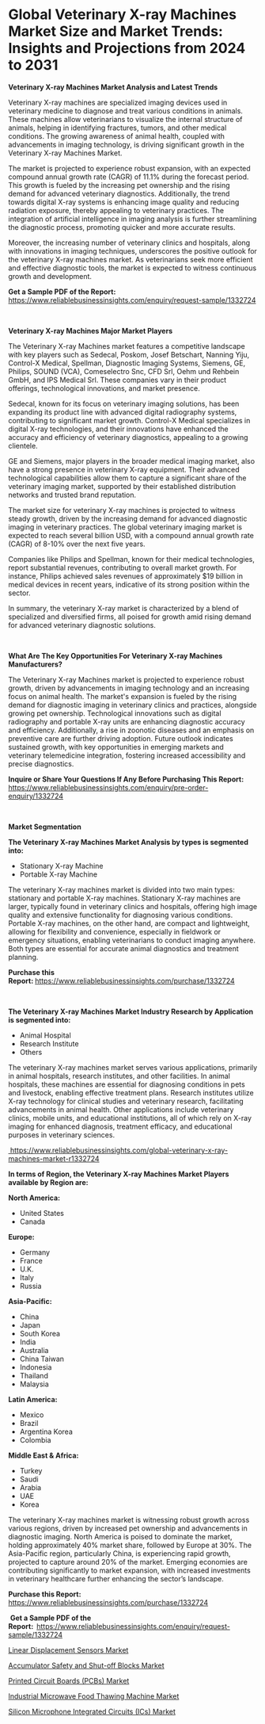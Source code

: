 <p><h1>Global Veterinary X-ray Machines Market Size and Market Trends: Insights and Projections from 2024 to 2031</h1></p><p><strong>Veterinary X-ray Machines Market Analysis and Latest Trends</strong></p>
<p><p>Veterinary X-ray machines are specialized imaging devices used in veterinary medicine to diagnose and treat various conditions in animals. These machines allow veterinarians to visualize the internal structure of animals, helping in identifying fractures, tumors, and other medical conditions. The growing awareness of animal health, coupled with advancements in imaging technology, is driving significant growth in the Veterinary X-ray Machines Market.</p><p>The market is projected to experience robust expansion, with an expected compound annual growth rate (CAGR) of 11.1% during the forecast period. This growth is fueled by the increasing pet ownership and the rising demand for advanced veterinary diagnostics. Additionally, the trend towards digital X-ray systems is enhancing image quality and reducing radiation exposure, thereby appealing to veterinary practices. The integration of artificial intelligence in imaging analysis is further streamlining the diagnostic process, promoting quicker and more accurate results.</p><p>Moreover, the increasing number of veterinary clinics and hospitals, along with innovations in imaging techniques, underscores the positive outlook for the veterinary X-ray machines market. As veterinarians seek more efficient and effective diagnostic tools, the market is expected to witness continuous growth and development.</p></p>
<p><strong>Get a Sample PDF of the Report:&nbsp;</strong> <a href="https://www.reliablebusinessinsights.com/enquiry/request-sample/1332724?utm_campaign=1135&utm_medium=2&utm_source=Github&utm_content=ia&utm_term=01102024&utm_id=veterinary-x-ray-machines">https://www.reliablebusinessinsights.com/enquiry/request-sample/1332724</a></p>
<p>&nbsp;</p>
<p><strong>Veterinary X-ray Machines Major Market Players</strong></p>
<p><p>The Veterinary X-ray Machines market features a competitive landscape with key players such as Sedecal, Poskom, Josef Betschart, Nanning Yiju, Control-X Medical, Spellman, Diagnostic Imaging Systems, Siemens, GE, Philips, SOUND (VCA), Comeselectro Snc, CFD Srl, Oehm und Rehbein GmbH, and IPS Medical Srl. These companies vary in their product offerings, technological innovations, and market presence.</p><p>Sedecal, known for its focus on veterinary imaging solutions, has been expanding its product line with advanced digital radiography systems, contributing to significant market growth. Control-X Medical specializes in digital X-ray technologies, and their innovations have enhanced the accuracy and efficiency of veterinary diagnostics, appealing to a growing clientele.</p><p>GE and Siemens, major players in the broader medical imaging market, also have a strong presence in veterinary X-ray equipment. Their advanced technological capabilities allow them to capture a significant share of the veterinary imaging market, supported by their established distribution networks and trusted brand reputation.</p><p>The market size for veterinary X-ray machines is projected to witness steady growth, driven by the increasing demand for advanced diagnostic imaging in veterinary practices. The global veterinary imaging market is expected to reach several billion USD, with a compound annual growth rate (CAGR) of 8-10% over the next five years.</p><p>Companies like Philips and Spellman, known for their medical technologies, report substantial revenues, contributing to overall market growth. For instance, Philips achieved sales revenues of approximately $19 billion in medical devices in recent years, indicative of its strong position within the sector.</p><p>In summary, the veterinary X-ray market is characterized by a blend of specialized and diversified firms, all poised for growth amid rising demand for advanced veterinary diagnostic solutions.</p></p>
<p>&nbsp;</p>
<p><strong>What Are The Key Opportunities For Veterinary X-ray Machines Manufacturers?</strong></p>
<p><p>The Veterinary X-ray Machines market is projected to experience robust growth, driven by advancements in imaging technology and an increasing focus on animal health. The market's expansion is fueled by the rising demand for diagnostic imaging in veterinary clinics and practices, alongside growing pet ownership. Technological innovations such as digital radiography and portable X-ray units are enhancing diagnostic accuracy and efficiency. Additionally, a rise in zoonotic diseases and an emphasis on preventive care are further driving adoption. Future outlook indicates sustained growth, with key opportunities in emerging markets and veterinary telemedicine integration, fostering increased accessibility and precise diagnostics.</p></p>
<p><strong>Inquire or Share Your Questions If Any Before Purchasing This Report:</strong> <a href="https://www.reliablebusinessinsights.com/enquiry/pre-order-enquiry/1332724?utm_campaign=1135&utm_medium=2&utm_source=Github&utm_content=ia&utm_term=01102024&utm_id=veterinary-x-ray-machines">https://www.reliablebusinessinsights.com/enquiry/pre-order-enquiry/1332724</a></p>
<p>&nbsp;</p>
<p><strong>Market Segmentation</strong></p>
<p><strong>The Veterinary X-ray Machines Market Analysis by types is segmented into:</strong></p>
<p><ul><li>Stationary X-ray Machine</li><li>Portable X-ray Machine</li></ul></p>
<p><p>The veterinary X-ray machines market is divided into two main types: stationary and portable X-ray machines. Stationary X-ray machines are larger, typically found in veterinary clinics and hospitals, offering high image quality and extensive functionality for diagnosing various conditions. Portable X-ray machines, on the other hand, are compact and lightweight, allowing for flexibility and convenience, especially in fieldwork or emergency situations, enabling veterinarians to conduct imaging anywhere. Both types are essential for accurate animal diagnostics and treatment planning.</p></p>
<p><strong>Purchase this Report:&nbsp;</strong><a href="https://www.reliablebusinessinsights.com/purchase/1332724?utm_campaign=1135&utm_medium=2&utm_source=Github&utm_content=ia&utm_term=01102024&utm_id=veterinary-x-ray-machines">https://www.reliablebusinessinsights.com/purchase/1332724</a></p>
<p>&nbsp;</p>
<p><strong>The Veterinary X-ray Machines Market Industry Research by Application is segmented into:</strong></p>
<p><ul><li>Animal Hospital</li><li>Research Institute</li><li>Others</li></ul></p>
<p><p>The veterinary X-ray machines market serves various applications, primarily in animal hospitals, research institutes, and other facilities. In animal hospitals, these machines are essential for diagnosing conditions in pets and livestock, enabling effective treatment plans. Research institutes utilize X-ray technology for clinical studies and veterinary research, facilitating advancements in animal health. Other applications include veterinary clinics, mobile units, and educational institutions, all of which rely on X-ray imaging for enhanced diagnosis, treatment efficacy, and educational purposes in veterinary sciences.</p></p>
<p><a href="https://www.reliablebusinessinsights.com/global-veterinary-x-ray-machines-market-r1332724?utm_campaign=1135&utm_medium=2&utm_source=Github&utm_content=ia&utm_term=01102024&utm_id=veterinary-x-ray-machines">&nbsp;https://www.reliablebusinessinsights.com/global-veterinary-x-ray-machines-market-r1332724</a></p>
<p><strong>In terms of Region, the Veterinary X-ray Machines Market Players available by Region are:</strong></p>
<p>
    <p> <strong> North America: </strong>
        <ul>
            <li>United States</li>
            <li>Canada</li>
        </ul>
        </p> 
    <p> <strong> Europe: </strong>
        <ul>
            <li>Germany</li>
            <li>France</li>
            <li>U.K.</li>
            <li>Italy</li>
            <li>Russia</li>
        </ul>
        </p> 
    <p> <strong> Asia-Pacific: </strong>
        <ul>
            <li>China</li>
            <li>Japan</li>
            <li>South Korea</li>
            <li>India</li>
            <li>Australia</li>
            <li>China Taiwan</li>
            <li>Indonesia</li>
            <li>Thailand</li>
            <li>Malaysia</li>
        </ul>
        </p> 
    <p> <strong> Latin America: </strong>
        <ul>
            <li>Mexico</li>
            <li>Brazil</li>
            <li>Argentina Korea</li>
            <li>Colombia</li>
        </ul>
        </p> 
    <p> <strong> Middle East & Africa: </strong>
        <ul>
            <li>Turkey</li>
            <li>Saudi</li>
            <li>Arabia</li>
            <li>UAE</li>
            <li>Korea</li>
        </ul>
    </p>
    </p>
<p><p>The veterinary X-ray machines market is witnessing robust growth across various regions, driven by increased pet ownership and advancements in diagnostic imaging. North America is poised to dominate the market, holding approximately 40% market share, followed by Europe at 30%. The Asia-Pacific region, particularly China, is experiencing rapid growth, projected to capture around 20% of the market. Emerging economies are contributing significantly to market expansion, with increased investments in veterinary healthcare further enhancing the sector’s landscape.</p></p>
<p><strong>Purchase this Report: </strong><a href="https://www.reliablebusinessinsights.com/purchase/1332724?utm_campaign=1135&utm_medium=2&utm_source=Github&utm_content=ia&utm_term=01102024&utm_id=veterinary-x-ray-machines">https://www.reliablebusinessinsights.com/purchase/1332724</a></p>
<p>&nbsp;<strong>Get a Sample PDF of the Report:&nbsp;&nbsp;</strong><a href="https://www.reliablebusinessinsights.com/enquiry/request-sample/1332724?utm_campaign=1135&utm_medium=2&utm_source=Github&utm_content=ia&utm_term=01102024&utm_id=veterinary-x-ray-machines">https://www.reliablebusinessinsights.com/enquiry/request-sample/1332724</a></p>
<p><strong></strong></p>
<p><p><a href="https://www.linkedin.com/pulse/linear-displacement-sensors-market-global-share-ranking-veaxe?utm_campaign=1135&utm_medium=2&utm_source=Github&utm_content=ia&utm_term=01102024&utm_id=veterinary-x-ray-machines">Linear Displacement Sensors Market</a></p><p><a href="https://github.com/WEISNERADAM/Market-Research-Report-List-1/blob/main/accumulator-safety-and-shut-off-blocks-market.md?utm_campaign=1135&utm_medium=2&utm_source=Github&utm_content=ia&utm_term=01102024&utm_id=veterinary-x-ray-machines">Accumulator Safety and Shut-off Blocks Market</a></p><p><a href="https://issuu.com/reportprime-2/docs/printed-circuit-boards-pcbs-market-_a38f4257d6f8f8?utm_campaign=1135&utm_medium=2&utm_source=Github&utm_content=ia&utm_term=01102024&utm_id=veterinary-x-ray-machines">Printed Circuit Boards (PCBs) Market</a></p><p><a href="https://github.com/NancyAlvarado586/Market-Research-Report-List-1/blob/main/industrial-microwave-food-thawing-machine-market.md?utm_campaign=1135&utm_medium=2&utm_source=Github&utm_content=ia&utm_term=01102024&utm_id=veterinary-x-ray-machines">Industrial Microwave Food Thawing Machine Market</a></p><p><a href="https://issuu.com/reportprime-2/docs/silicon-microphone-integrated-circu_98a9016e5778d8?utm_campaign=1135&utm_medium=2&utm_source=Github&utm_content=ia&utm_term=01102024&utm_id=veterinary-x-ray-machines">Silicon Microphone Integrated Circuits (ICs) Market</a></p></p>